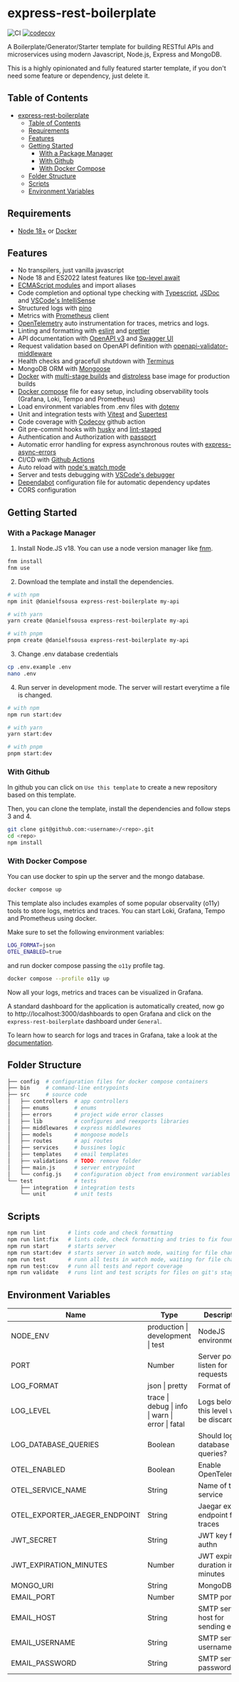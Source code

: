 # express-rest-boilerplate

![CI](https://github.com/danielfsousa/express-rest-boilerplate/actions/workflows/ci.yaml/badge.svg?branch=main)
[![codecov](https://codecov.io/gh/danielfsousa/express-rest-boilerplate/branch/main/graph/badge.svg?token=oSbnKr4vBP)](https://codecov.io/gh/danielfsousa/express-rest-boilerplate)

A Boilerplate/Generator/Starter template for building RESTful APIs and microservices using modern Javascript, Node.js, Express and MongoDB.

This is a highly opinionated and fully featured starter template, if you don't need some feature or dependency, just delete it.

## Table of Contents

- [express-rest-boilerplate](#express-rest-boilerplate)
  - [Table of Contents](#table-of-contents)
  - [Requirements](#requirements)
  - [Features](#features)
  - [Getting Started](#getting-started)
    - [With a Package Manager](#with-a-package-manager)
    - [With Github](#with-github)
    - [With Docker Compose](#with-docker-compose)
  - [Folder Structure](#folder-structure)
  - [Scripts](#scripts)
  - [Environment Variables](#environment-variables)

## Requirements

- [Node 18+](https://nodejs.org/en/download/) or [Docker](https://www.docker.com/)

## Features

- No transpilers, just vanilla javascript
- Node 18 and ES2022 latest features like [top-level await](https://h3manth.com/ES2022/#top-level-await)
- [ECMAScript modules](https://nodejs.org/api/esm.html#modules-ecmascript-modules) and import aliases
- Code completion and optional type checking with [Typescript](https://www.typescriptlang.org/docs/handbook/intro-to-js-ts.html), [JSDoc](https://code.visualstudio.com/docs/languages/javascript#_jsdoc-support) and [VSCode's IntelliSense](https://code.visualstudio.com/docs/nodejs/working-with-javascript#_intellisense)
- Structured logs with [pino](https://github.com/pinojs/pino)
- Metrics with [Prometheus](https://github.com/siimon/prom-client) client
- [OpenTelemetry](https://opentelemetry.io/) auto instrumentation for traces, metrics and logs.
- Linting and formatting with [eslint](https://github.com/eslint/eslint) and [prettier](https://github.com/prettier/prettier)
- API documentation with [OpenAPI v3](https://swagger.io/specification/) and [Swagger UI](https://swagger.io/tools/swagger-ui/)
- Request validation based on OpenAPI definition with [openapi-validator-middleware](https://github.com/PayU/openapi-validator-middleware)
- Health checks and gracefull shutdown with [Terminus](https://github.com/godaddy/terminus)
- MongoDB ORM with [Mongoose](https://mongoosejs.com/)
- [Docker](https://www.docker.com/) with [multi-stage builds](https://docs.docker.com/develop/develop-images/multistage-build/) and [distroless](https://github.com/GoogleContainerTools/distroless) base image for production builds
- [Docker compose](https://docs.docker.com/compose/) file for easy setup, including observability tools (Grafana, Loki, Tempo and Prometheus)
- Load environment variables from .env files with [dotenv](https://github.com/rolodato/dotenv-safe)
- Unit and integration tests with [Vitest](https://vitest.dev/) and [Supertest](https://github.com/visionmedia/supertest)
- Code coverage with [Codecov](https://about.codecov.io/) github action
- Git pre-commit hooks with [husky](https://github.com/typicode/husky) and [lint-staged](https://github.com/okonet/lint-staged)
- Authentication and Authorization with [passport](http://passportjs.org)
- Automatic error handling for express asynchronous routes with [express-async-errors](https://github.com/davidbanham/express-async-errors)
- CI/CD with [Github Actions](https://github.com/features/actions)
- Auto reload with [node's watch mode](https://nodejs.org/dist/latest-v18.x/docs/api/cli.html#--watch)
- Server and tests debugging with [VSCode's debugger](https://code.visualstudio.com/docs/editor/debugging)
- [Dependabot](https://docs.github.com/pt/code-security/dependabot/dependabot-security-updates/configuring-dependabot-security-updates) configuration file for automatic dependency updates
- CORS configuration

## Getting Started

### With a Package Manager

1. Install Node.JS v18. You can use a node version manager like [fnm](https://github.com/Schniz/fnm).

```bash
fnm install
fnm use
```

2. Download the template and install the dependencies.

```bash
# with npm
npm init @danielfsousa express-rest-boilerplate my-api

# with yarn
yarn create @danielfsousa express-rest-boilerplate my-api

# with pnpm
pnpm create @danielfsousa express-rest-boilerplate my-api
```

3. Change .env database credentials

```bash
cp .env.example .env
nano .env
```

4. Run server in development mode. The server will restart everytime a file is changed.

```bash
# with npm
npm run start:dev

# with yarn
yarn start:dev

# with pnpm
pnpm start:dev
```

### With Github

In github you can click on `Use this template` to create a new repository based on this template.

Then, you can clone the template, install the dependencies and follow steps 3 and 4.

```bash
git clone git@github.com:<username>/<repo>.git
cd <repo>
npm install
```

### With Docker Compose

You can use docker to spin up the server and the mongo database.

```bash
docker compose up
```

This template also includes examples of some popular observality (o11y) tools to store logs, metrics and traces. You can start Loki, Grafana, Tempo and Prometheus using docker.

Make sure to set the following environment variables:

```bash
LOG_FORMAT=json
OTEL_ENABLED=true
```

and run docker compose passing the `o11y` profile tag.

```bash
docker compose --profile o11y up
```

Now all your logs, metrics and traces can be visualized in Grafana.

A standard dashboard for the application is automatically created, now go to http://localhost:3000/dashboards to open Grafana and click on the `express-rest-boilerplate` dashboard under `General`.

To learn how to search for logs and traces in Grafana, take a look at the [documentation](https://grafana.com/docs/grafana/latest/explore).

## Folder Structure

```bash
├── config  # configuration files for docker compose containers
├── bin     # command-line entrypoints
├── src     # source code
│   ├── controllers  # app controllers
│   ├── enums        # enums
│   ├── errors       # project wide error classes
│   ├── lib          # configures and reexports libraries
│   ├── middlewares  # express middlewares
│   ├── models       # mongoose models
│   ├── routes       # api routes
│   ├── services     # bussines logic
│   ├── templates    # email templates
│   ├── validations  # TODO: remove folder
│   ├── main.js      # server entrypoint
│   └── config.js    # configuration object from environment variables
└── test             # tests
    ├── integration  # integration tests
    └── unit         # unit tests

```

## Scripts

```bash
npm run lint       # lints code and check formatting
npm run lint:fix   # lints code, check formatting and tries to fix found problems
npm run start      # starts server
npm run start:dev  # starts server in watch mode, waiting for file changes
npm run test       # runn all tests in watch mode, waiting for file changes
npm run test:cov   # runn all tests and report coverage
npm run validate   # runs lint and test scripts for files on git's staging area
```

## Environment Variables

| Name                          | Type                                             | Description                             |
| ----------------------------- | ------------------------------------------------ | --------------------------------------- |
| NODE_ENV                      | production \| development \| test                | NodeJS environment                      |
| PORT                          | Number                                           | Server port to listen for requests      |
| LOG_FORMAT                    | json \| pretty                                   | Format of logs                          |
| LOG_LEVEL                     | trace \| debug \| info \| warn \| error \| fatal | Logs below this level will be discarded |
| LOG_DATABASE_QUERIES          | Boolean                                          | Should log database queries?            |
| OTEL_ENABLED                  | Boolean                                          | Enable OpenTelemetry                    |
| OTEL_SERVICE_NAME             | String                                           | Name of the service                     |
| OTEL_EXPORTER_JAEGER_ENDPOINT | String                                           | Jaegar export endpoint for traces       |
| JWT_SECRET                    | String                                           | JWT key for authn                       |
| JWT_EXPIRATION_MINUTES        | Number                                           | JWT expiration duration in minutes      |
| MONGO_URI                     | String                                           | MongoDB URI                             |
| EMAIL_PORT                    | Number                                           | SMTP port                               |
| EMAIL_HOST                    | String                                           | SMTP server host for sending emails     |
| EMAIL_USERNAME                | String                                           | SMTP server username                    |
| EMAIL_PASSWORD                | String                                           | SMTP server password                    |
